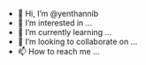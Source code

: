 - 👋 Hi, I’m @yenthannib
- 👀 I’m interested in ...
- 🌱 I’m currently learning ...
- 💞️ I’m looking to collaborate on ...
- 📫 How to reach me ...

<!---
yenthannib/yenthannib is a ✨ special ✨ repository because its `README.md` (this file) appears on your GitHub profile.
You can click the Preview link to take a look at your changes.
--->
